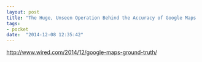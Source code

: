 ```yaml
---
layout: post
title: "The Huge, Unseen Operation Behind the Accuracy of Google Maps | WIRED"
tags:
- pocket
date:  "2014-12-08 12:35:42"
---
```


http://www.wired.com/2014/12/google-maps-ground-truth/

